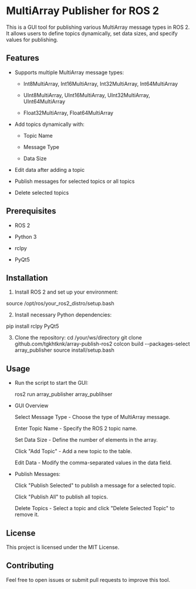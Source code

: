 # MultiArray Publisher for ROS 2

This is a GUI tool for publishing various MultiArray message types in ROS 2. It allows users to define topics dynamically, set data sizes, and specify values for publishing.

## Features

- Supports multiple MultiArray message types:

  - Int8MultiArray, Int16MultiArray, Int32MultiArray, Int64MultiArray

  - UInt8MultiArray, UInt16MultiArray, UInt32MultiArray, UInt64MultiArray

  - Float32MultiArray, Float64MultiArray

- Add topics dynamically with:

  - Topic Name

  - Message Type

  - Data Size

- Edit data after adding a topic

- Publish messages for selected topics or all topics

- Delete selected topics

## Prerequisites

- ROS 2

- Python 3

- rclpy

- PyQt5

## Installation

1. Install ROS 2 and set up your environment:

  source /opt/ros/your_ros2_distro/setup.bash

2. Install necessary Python dependencies:

  pip install rclpy PyQt5

3. Clone the repository:
  cd /your/ws/directory
  git clone github.com/tgkhtknk/array-publish-ros2
  colcon build --packages-select array_publisher
  source install/setup.bash

## Usage

- Run the script to start the GUI:

  ros2 run array_publisher array_publihser

- GUI Overview

  Select Message Type - Choose the type of MultiArray message.

  Enter Topic Name - Specify the ROS 2 topic name.

  Set Data Size - Define the number of elements in the array.

  Click "Add Topic" - Add a new topic to the table.

  Edit Data - Modify the comma-separated values in the data field.

- Publish Messages:

  Click "Publish Selected" to publish a message for a selected topic.

  Click "Publish All" to publish all topics.

  Delete Topics - Select a topic and click "Delete Selected Topic" to remove it.

## License

This project is licensed under the MIT License.

## Contributing

Feel free to open issues or submit pull requests to improve this tool.


